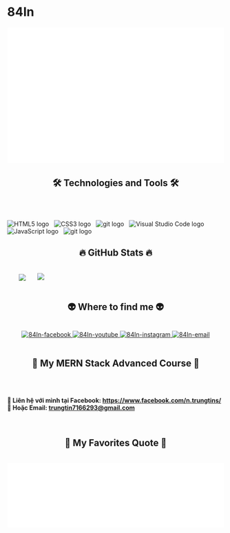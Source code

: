 # 84In
<!-- 84In -->
<a href="#" target="_blank">
  <img src="svg/84In.svg" width="1200" alt="84In-official" />
</a>

<h2 align="center">🛠 Technologies and Tools 🛠</h2>
<br>
<!-- https://simpleicons.org/ -->
<span>
&nbsp;

<span><img src="https://img.shields.io/badge/HTML5-282C34?logo=html5&logoColor=E34F26" alt="HTML5 logo" title="HTML5" height="25" /></span>
&nbsp;
<span><img src="https://img.shields.io/badge/CSS3-282C34?logo=css3&logoColor=1572B6" alt="CSS3 logo" title="CSS3" height="25" /></span>
&nbsp;
<span><img src="https://img.shields.io/badge/git-282C34?logo=git&logoColor=F05032" alt="git logo" title="git" height="25" /></span>
&nbsp;
<span><img src="https://img.shields.io/badge/VS%20Code-282C34?logo=visual-studio-code&logoColor=007ACC" alt="Visual Studio Code logo" title="Visual Studio Code" height="25" /></span>
&nbsp;
<span><img src="https://img.shields.io/badge/Java-282C34?logo=java&logoColor=F7DF1E" alt="JavaScript logo" title="Java" height="25" /></span>
&nbsp;
<span><img src="https://img.shields.io/badge/C++-282C34?logo=c++&logoColor=00599C" alt="git logo" title="git" height="25" /></span>
&nbsp;
<br>
<h2 align="center">🔥 GitHub Stats 🔥</h2>
<!-- https://github.com/anuraghazra/github-readme-stats -->
<br>
<div align=center>
  <a href="#" title="84In">
    <img width="315" align="center" src="https://github-readme-stats.vercel.app/api/top-langs/?username=84In&hide=c%23,powershell,Mathematica,Ruby,Objective-C,Objective-C%2b%2b,Cuda&title_color=61dafb&text_color=ffffff&icon_color=61dafb&bg_color=20232a&langs_count=8&layout=compact&border_color=61dafb&hide_border=true" />
  </a>
  <a href="#" title="84In">
    <img align="right" width="434" src="https://github-readme-stats.vercel.app/api?username=84In&show_icons=true&theme=react&border_color=61dafb&hide_border=true" />
  </a>
</div>

<br>
<h2 align="center">👽 Where to find me 👽</h2>
<br>
<!-- https://icons8.com -->
<div align="center">
  <a href="https://www.facebook.com/n.trungtins/" target="blank">
    <img src="https://img.icons8.com/bubbles/100/000000/facebook-new.png" alt="84In-facebook" />
  </a>
  <a href="https://www.youtube.com/@84in69" target="blank">
    <img src="https://img.icons8.com/bubbles/100/000000/youtube-squared.png" alt="84In-youtube" />
  </a>
  <a href="https://www.instagram.com/n.trungtin2304/" target="blank">
    <img src="https://img.icons8.com/bubbles/100/000000/instagram.png" alt="84In-instagram" />
  </a>
  <a href="mailto:trungtin7166293@gmail.com" target="top">
    <img src="https://img.icons8.com/bubbles/100/000000/apple-mail.png" alt="84In-email" />
  </a>
</div>

<br>

<h2 align="center">📖 My MERN Stack Advanced Course 📖</h2>
<br>
<p>
  <br>
  <strong>🔗 Liên hệ với mình tại Facebook: <a href="https://www.facebook.com/n.trungtins/" target="_blank">https://www.facebook.com/n.trungtins/</a></strong>
  <br>
  <strong>📧 Hoặc Email: <a href="mailto:trungtin7166293@gmail.com" target="_top">trungtin7166293@gmail.com</a></strong>
</p>
<br>
<h2 align="center">📑 My Favorites Quote 📑</h2>
<br>
<a href="#" target="_blank">
  <img src="svg/84In-quotes.svg" width="846" height="150" alt="84In-official" />
</a>

